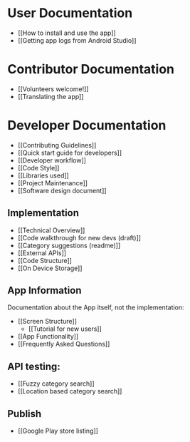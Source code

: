 # User Documentation

- [[How to install and use the app]]
- [[Getting app logs from Android Studio]]

# Contributor Documentation

- [[Volunteers welcome!]]
- [[Translating the app]]

# Developer Documentation

- [[Contributing Guidelines]]
- [[Quick start guide for developers]]
- [[Developer workflow]]
- [[Code Style]]
- [[Libraries used]]
- [[Project Maintenance]]
- [[Software design document]]

## Implementation

* [[Technical Overview]]
* [[Code walkthrough for new devs (draft)]]
* [[Category suggestions (readme)]]
* [[External APIs]]
* [[Code Structure]]
* [[On Device Storage]]

## App Information

Documentation about the App itself, not the implementation:

* [[Screen Structure]]
  * [[Tutorial for new users]]
* [[App Functionality]]
* [[Frequently Asked Questions]]


## API testing:

- [[Fuzzy category search]]
- [[Location based category search]]

## Publish

- [[Google Play store listing]]
